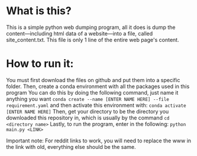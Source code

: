 # What is this?
This is a simple python web dumping program, all it does is dump the 
content—including html data of a website—into a file, called site_content.txt. This
file is only 1 line of the entire web page's content.

# How to run it:
You must first download the files on github and put them into a specific folder.
Then, create a conda environment with all the packages used in this program
You can do this by doing the following command, just name it anything you want
```conda create --name [ENTER NAME HERE] --file requirement.yaml```
and then activate this environment with:
```conda activate [ENTER NAME HERE]```
Then, get your directory to be the directory you downloaded this repository in,
which is usually by the command ```cd <directory name>```
Lastly, to run the program, enter in the following:
```python main.py <LINK>```

Important note: For reddit links to work, you will need to replace the www in the link with old,
everything else should be the same.


